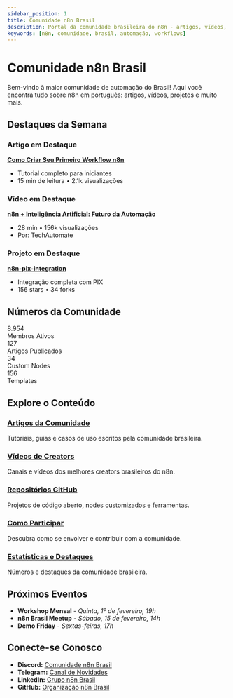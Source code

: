 ```yaml
---
sidebar_position: 1
title: Comunidade n8n Brasil
description: Portal da comunidade brasileira do n8n - artigos, vídeos, projetos e muito mais
keywords: [n8n, comunidade, brasil, automação, workflows]
---
```


# <IonicIcon name="people-outline" size={32} color="#ea4b71" /> Comunidade n8n Brasil

Bem-vindo à maior comunidade de automação do Brasil! Aqui você encontra tudo sobre n8n em português: artigos, vídeos, projetos e muito mais.

## <IonicIcon name="star-outline" size={24} color="#ea4b71" /> Destaques da Semana

### <IonicIcon name="document-text-outline" size={20} color="#10b981" /> **Artigo em Destaque**
**[Como Criar Seu Primeiro Workflow n8n](https://exemplo.com)**
- <IonicIcon name="book-outline" size={16} color="#6b7280" /> Tutorial completo para iniciantes
- <IonicIcon name="time-outline" size={16} color="#6b7280" /> 15 min de leitura • <IonicIcon name="eye-outline" size={16} color="#6b7280" /> 2.1k visualizações

### <IonicIcon name="videocam-outline" size={20} color="#10b981" /> **Vídeo em Destaque**
**[n8n + Inteligência Artificial: Futuro da Automação](https://youtube.com/watch)**
- <IonicIcon name="time-outline" size={16} color="#6b7280" /> 28 min • <IonicIcon name="eye-outline" size={16} color="#6b7280" /> 156k visualizações
- <IonicIcon name="person-outline" size={16} color="#6b7280" /> Por: TechAutomate

### <IonicIcon name="code-outline" size={20} color="#10b981" /> **Projeto em Destaque**
**[n8n-pix-integration](https://github.com/joaosilva/n8n-pix)**
- <IonicIcon name="flash-outline" size={16} color="#6b7280" /> Integração completa com PIX
- <IonicIcon name="star-outline" size={16} color="#6b7280" /> 156 stars • <IonicIcon name="git-branch-outline" size={16} color="#6b7280" /> 34 forks

## <IonicIcon name="analytics-outline" size={24} color="#ea4b71" /> Números da Comunidade

<div className="community-stats">
<div className="stat-card">
<div className="stat-number">8.954</div>
<div className="stat-label">Membros Ativos</div>
</div>
<div className="stat-card">
<div className="stat-number">127</div>
<div className="stat-label">Artigos Publicados</div>
</div>
<div className="stat-card">
<div className="stat-number">34</div>
<div className="stat-label">Custom Nodes</div>
</div>
<div className="stat-card">
<div className="stat-number">156</div>
<div className="stat-label">Templates</div>
</div>
</div>

## <IonicIcon name="library-outline" size={24} color="#ea4b71" /> Explore o Conteúdo

### <IonicIcon name="document-text-outline" size={16} color="#ea4b71" /> **[Artigos da Comunidade](./artigos)**
Tutoriais, guias e casos de uso escritos pela comunidade brasileira.

### <IonicIcon name="videocam-outline" size={16} color="#ea4b71" /> **[Vídeos de Creators](./videos)**
Canais e vídeos dos melhores creators brasileiros do n8n.

### <IonicIcon name="logo-github" size={16} color="#ea4b71" /> **[Repositórios GitHub](./github)**
Projetos de código aberto, nodes customizados e ferramentas.

### <IonicIcon name="hand-right-outline" size={16} color="#ea4b71" /> **[Como Participar](./como-participar)**
Descubra como se envolver e contribuir com a comunidade.

### <IonicIcon name="bar-chart-outline" size={16} color="#ea4b71" /> **[Estatísticas e Destaques](./estatisticas)**
Números e destaques da comunidade brasileira.

## <IonicIcon name="calendar-outline" size={24} color="#ea4b71" /> Próximos Eventos

- <IonicIcon name="school-outline" size={16} color="#6b7280" /> **Workshop Mensal** - *Quinta, 1º de fevereiro, 19h*
- <IonicIcon name="people-outline" size={16} color="#6b7280" /> **n8n Brasil Meetup** - *Sábado, 15 de fevereiro, 14h*
- <IonicIcon name="play-outline" size={16} color="#6b7280" /> **Demo Friday** - *Sextas-feiras, 17h*

## <IonicIcon name="chatbubbles-outline" size={24} color="#ea4b71" /> Conecte-se Conosco

- <IonicIcon name="logo-discord" size={16} color="#6b7280" /> **Discord:** [Comunidade n8n Brasil](https://discord.gg/n8nbrasil)
- <IonicIcon name="paper-plane-outline" size={16} color="#6b7280" /> **Telegram:** [Canal de Novidades](https://t.me/n8nbrasil)
- <IonicIcon name="logo-linkedin" size={16} color="#6b7280" /> **LinkedIn:** [Grupo n8n Brasil](https://linkedin.com/groups/n8nbrasil)
- <IonicIcon name="logo-github" size={16} color="#6b7280" /> **GitHub:** [Organização n8n Brasil](https://github.com/n8n-brasil) 